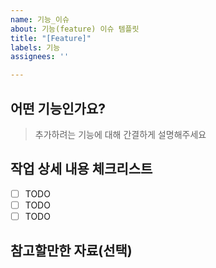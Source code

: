 ```yaml
---
name: 기능_이슈
about: 기능(feature) 이슈 템플릿
title: "[Feature]"
labels: 기능
assignees: ''

---
```


## 어떤 기능인가요?

> 추가하려는 기능에 대해 간결하게 설명해주세요

## 작업 상세 내용 체크리스트

- [ ] TODO
- [ ] TODO
- [ ] TODO

## 참고할만한 자료(선택)
